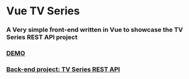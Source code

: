 # Vue TV Series
### A Very simple front-end written in Vue to showcase the TV Series REST API project

### [DEMO](#)
### [Back-end project: TV Series REST API](https://github.com/emiscode/tv-series-rest-api)
